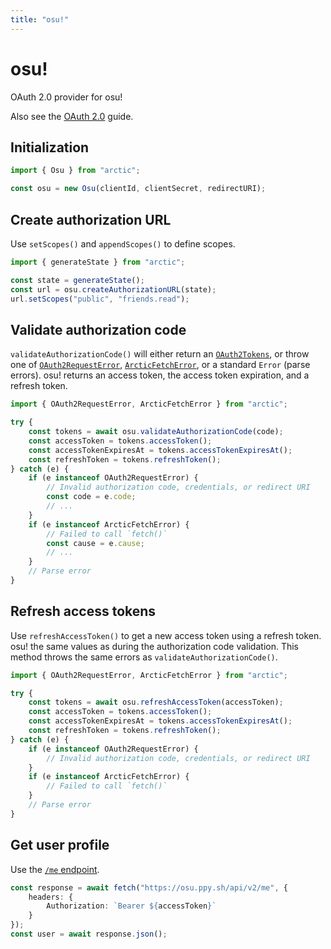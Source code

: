 ```yaml
---
title: "osu!"
---
```


# osu!

OAuth 2.0 provider for osu!

Also see the [OAuth 2.0](/guides/oauth2) guide.

## Initialization

```ts
import { Osu } from "arctic";

const osu = new Osu(clientId, clientSecret, redirectURI);
```

## Create authorization URL

Use `setScopes()` and `appendScopes()` to define scopes.

```ts
import { generateState } from "arctic";

const state = generateState();
const url = osu.createAuthorizationURL(state);
url.setScopes("public", "friends.read");
```

## Validate authorization code

`validateAuthorizationCode()` will either return an [`OAuth2Tokens`](/reference/OAuth2Tokens), or throw one of [`OAuth2RequestError`](/reference/OAuth2RequestError), [`ArcticFetchError`](/reference/ArcticFetchError), or a standard `Error` (parse errors). osu! returns an access token, the access token expiration, and a refresh token.

```ts
import { OAuth2RequestError, ArcticFetchError } from "arctic";

try {
	const tokens = await osu.validateAuthorizationCode(code);
	const accessToken = tokens.accessToken();
	const accessTokenExpiresAt = tokens.accessTokenExpiresAt();
	const refreshToken = tokens.refreshToken();
} catch (e) {
	if (e instanceof OAuth2RequestError) {
		// Invalid authorization code, credentials, or redirect URI
		const code = e.code;
		// ...
	}
	if (e instanceof ArcticFetchError) {
		// Failed to call `fetch()`
		const cause = e.cause;
		// ...
	}
	// Parse error
}
```

## Refresh access tokens

Use `refreshAccessToken()` to get a new access token using a refresh token. osu! the same values as during the authorization code validation. This method throws the same errors as `validateAuthorizationCode()`.

```ts
import { OAuth2RequestError, ArcticFetchError } from "arctic";

try {
	const tokens = await osu.refreshAccessToken(accessToken);
	const accessToken = tokens.accessToken();
	const accessTokenExpiresAt = tokens.accessTokenExpiresAt();
	const refreshToken = tokens.refreshToken();
} catch (e) {
	if (e instanceof OAuth2RequestError) {
		// Invalid authorization code, credentials, or redirect URI
	}
	if (e instanceof ArcticFetchError) {
		// Failed to call `fetch()`
	}
	// Parse error
}
```

## Get user profile

Use the [`/me` endpoint](https://osu.ppy.sh/docs/index.html#get-own-data).

```ts
const response = await fetch("https://osu.ppy.sh/api/v2/me", {
	headers: {
		Authorization: `Bearer ${accessToken}`
	}
});
const user = await response.json();
```
